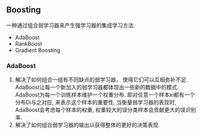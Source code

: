 ## Boosting
一种通过组合弱学习器来产生强学习器的集成学习方法.
- AdaBoost
- RankBoost
- Gradient Boosting

### AdaBoost
1. 解决了如何组合一组有不同缺点的弱学习器， 使得它们可以互相弥补不足.
AdaBoost让每一个新加入的弱学习器都体现出一些新的数据中的模式. AdaBoost为每一个训练样本维护一个权重分布. 即对任意一个样本xi都有一个分布Di与之对应, 来表示这个样本的重要性.
当衡量弱学习器的表现时, AdaBoost会考虑每个样本的权重, 权重较大的误分类样本会贡献更大的误识别率.
2. 解决了如何组合弱学习器的输出以获得整体的更好的决策表现.
